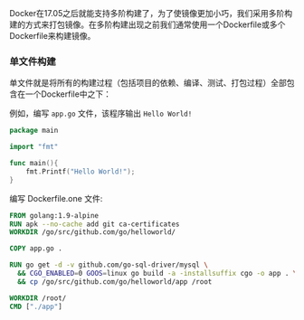 Docker在17.05之后就能支持多阶构建了，为了使镜像更加小巧，我们采用多阶构建的方式来打包镜像。在多阶构建出现之前我们通常使用一个Dockerfile或多个Dockerfile来构建镜像。



### 单文件构建

单文件就是将所有的构建过程（包括项目的依赖、编译、测试、打包过程）全部包含在一个Dockerfile中之下：

例如，编写 `app.go` 文件，该程序输出 `Hello World!`

```go
package main  

import "fmt"  

func main(){  
    fmt.Printf("Hello World!");
}
```

编写 Dockerfile.one 文件:

```dockerfile
FROM golang:1.9-alpine
RUN apk --no-cache add git ca-certificates
WORKDIR /go/src/github.com/go/helloworld/

COPY app.go .

RUN go get -d -v github.com/go-sql-driver/mysql \
  && CGO_ENABLED=0 GOOS=linux go build -a -installsuffix cgo -o app . \
  && cp /go/src/github.com/go/helloworld/app /root

WORKDIR /root/
CMD ["./app"]
```




